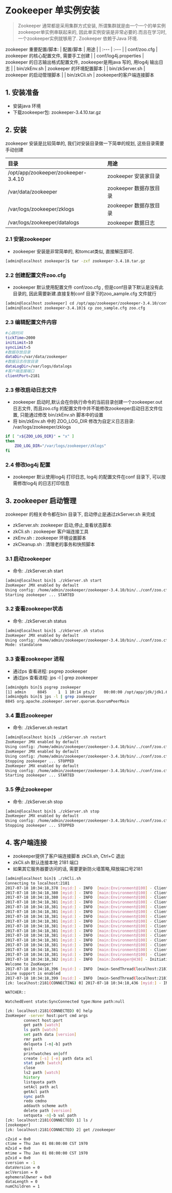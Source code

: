 # Zookeeper 单实例安装

> Zookeeper 通常都是采用集群方式安装, 所谓集群就是由一个一个的单实例zookeeper单实例串联起来的, 因此单实例安装是非常必要的.而且在学习时, 一个zookeeper实例就够用了. Zookeeper 依赖于Java 环境.

zookeeper 重要配置/脚本:
| 配置/脚本 | 用途 |
| :--- | :--- |
| conf/zoo.cfg | zookeeper 的核心配置文件, 需要手工创建 |
| conf/log4j.properties | zookeeper 的日志输出格式配置文件, zookeeper是用java 写的, 用log4j 输出日志 |
| bin/zkEnv.sh | zookeeper 的环境配置脚本 |
| bin/zkServer.sh | zookeeper 的启动管理脚本 |
| bin/zkCli.sh | zookeeper的客户端连接脚本


## 1. 安装准备

* 安装java 环境
* 下载zookeeper包: zookeeper-3.4.10.tar.gz

## 2. 安装

zookeeper 安装是比较简单的, 我们对安装目录做一下简单的规划, 这些目录需要手动创建

| 目录 | 用途 |
| :--- | :--- |
| /opt/app/zookeeper/zookeeper-3.4.10 | zookeeper 安装家目录 |
| /var/data/zookeeper | zookeeper 数据存放目录 |
| /var/logs/zookeeper/zklogs | zookeeper 数据存放目录 |
| /var/logs/zookeeper/datalogs | zookeeper 数据日志 |


### 2.1 安装zookeeper

* zookeeper 安装是非常简单的, 和tomcat类似, 直接解压即可.

```bash
[admin@localhost zookeeper]$ tar -zxf zookeeper-3.4.10.tar.gz
```

### 2.2 创建配置文件zoo.cfg

* zookeeper 默认使用配置文件 conf/zoo.cfg , 但是conf目录下默认是没有此目录的, 因此需要新建.直接复制conf 目录下的zoo\_aample.cfg 文件就行

```bash
[admin@localhost zookeeper] cd /opt/app/zookeeper/zookeeper-3.4.10/conf
[admin@localhost zookeeper-3.4.10]$ cp zoo_sample.cfg zoo.cfg
```

### 2.3 编辑配置文件内容

```bash
#心跳时间
tickTime=2000
initLimit=10
syncLimit=5
#数据存放目录
dataDir=/var/data/zookeeper
#数据日志存放目录
dataLogDir=/var/logs/datalogs
#客户端连接端口
clientPort=2181
```

### 2.3 修改启动日志文件

* zookeeper 启动时,默认会在你执行命令的当前目录创建一个zookeeper.out 日志文件, 而且zoo.cfg 的配置文件中并不能修改zookeeper启动日志文件位置, 只能通过修改 bin/zkEnv.sh 脚本中的设置
* 将 bin/zkEnv.sh 中的 ZOO\_LOG\_DIR 修改为自定义日志目录: /var/logs/zookeeper/zklogs 

```bash
if [ "x${ZOO_LOG_DIR}" = "x" ]
then
    ZOO_LOG_DIR="/var/logs/zookeeper/zklogs"
fi
```

### 2.4 修改log4j 配置

* zookeeper 默认使用log4j 打印日志, log4j 的配置文件在conf 目录下, 可以按需修改log4j 的日志打印信息

## 3. zookeeper 启动管理

zookeeper 的相关命令都在bin 目录下, 启动停止是通过zkServer.sh 来完成

* zkServer.sh: zookeeper 启动,停止,查看状态脚本
* zkCli.sh : zookeeper 客户端连接工具
* zkEnv.sh : zookeeper 环境设置脚本
* zkCleanup.sh : 清理老的事务和快照脚本

### 3.1 启动zookeeper

* 命令: ./zkServer.sh start 

```bash
[admin@localhost bin]$ ./zkServer.sh start
ZooKeeper JMX enabled by default
Using config: /home/admin/zookeeper/zookeeper-3.4.10/bin/../conf/zoo.cfg
Starting zookeeper ... STARTED
```

### 3.2 查看zookeeper状态

* 命令: ./zkServer.sh status

```bash
[admin@localhost bin]$ ./zkServer.sh status
ZooKeeper JMX enabled by default
Using config: /home/admin/zookeeper/zookeeper-3.4.10/bin/../conf/zoo.cfg
Mode: standalone
```

### 3.3 查看zookeeper 进程

* 通过ps 查看进程: psgrep zookeeper
* 通过jps 查看进程: jps -l \| grep zookeeper

```bash
[admin@gds bin]$ psgrep zookeeper
[1] admin     8845     1  1 10:14 pts/2    00:00:00 /opt/app/jdk/jdk1.6.0_31/bin/java -Dzookeeper.log.dir=/var/logs/zookeeper/zklogs -Dzookeeper.root.logger=INFO,CONSOLE -cp /home/admin/zookeeper/zookeeper-3.4.10/bin/../build/classes:/home/admin/zookeeper/zookeeper-3.4.10/bin/../build/lib/*.jar:/home/admin/zookeeper/zookeeper-3.4.10/bin/../lib/slf4j-log4j12-1.6.1.jar:/home/admin/zookeeper/zookeeper-3.4.10/bin/../lib/slf4j-api-1.6.1.jar:/home/admin/zookeeper/zookeeper-3.4.10/bin/../lib/netty-3.10.5.Final.jar:/home/admin/zookeeper/zookeeper-3.4.10/bin/../lib/log4j-1.2.16.jar:/home/admin/zookeeper/zookeeper-3.4.10/bin/../lib/jline-0.9.94.jar:/home/admin/zookeeper/zookeeper-3.4.10/bin/../zookeeper-3.4.10.jar:/home/admin/zookeeper/zookeeper-3.4.10/bin/../src/java/lib/*.jar:/home/admin/zookeeper/zookeeper-3.4.10/bin/../conf:/opt/app/jdk/jdk1.6.0_31/lib -Dcom.sun.management.jmxremote -Dcom.sun.management.jmxremote.local.only=false org.apache.zookeeper.server.quorum.QuorumPeerMain /home/admin/zookeeper/zookeeper-3.4.10/bin/../conf/zoo.cfg
[admin@gds bin]$ jps -l | grep zookeeper
8845 org.apache.zookeeper.server.quorum.QuorumPeerMain
```

### 3.4 重启zookeeper

* 命令: ./zkServer.sh restart

```bash
[admin@localhost bin]$ ./zkServer.sh restart
ZooKeeper JMX enabled by default
Using config: /home/admin/zookeeper/zookeeper-3.4.10/bin/../conf/zoo.cfg
ZooKeeper JMX enabled by default
Using config: /home/admin/zookeeper/zookeeper-3.4.10/bin/../conf/zoo.cfg
Stopping zookeeper ... STOPPED
ZooKeeper JMX enabled by default
Using config: /home/admin/zookeeper/zookeeper-3.4.10/bin/../conf/zoo.cfg
Starting zookeeper ... STARTED
```

### 3.5 停止zookeeper

* 命令: ./zkServer.sh stop

```bash
[admin@localhost bin]$ ./zkServer.sh stop
ZooKeeper JMX enabled by default
Using config: /home/admin/zookeeper/zookeeper-3.4.10/bin/../conf/zoo.cfg
Stopping zookeeper ... STOPPED
```

## 4. 客户端连接
* zookeeper提供了客户端连接脚本 zkCli.sh, Ctrl+C 退出
* zkCli.sh 默认连接本地 2181 端口
* 如果其它服务器要访问的话, 需要更新防火墙策略,释放端口号2181

```bash
[admin@localhost bin]$ ./zkCli.sh 
Connecting to localhost:2181
2017-07-18 10:34:18,378 [myid:] - INFO  [main:Environment@100] - Client environment:zookeeper.version=3.4.10-39d3a4f269333c922ed3db283be479f9deacaa0f, built on 03/23/2017 10:13 GMT
2017-07-18 10:34:18,380 [myid:] - INFO  [main:Environment@100] - Client environment:host.name=localhost.localdomain
2017-07-18 10:34:18,380 [myid:] - INFO  [main:Environment@100] - Client environment:java.version=1.6.0_31
2017-07-18 10:34:18,381 [myid:] - INFO  [main:Environment@100] - Client environment:java.vendor=Sun Microsystems Inc.
2017-07-18 10:34:18,381 [myid:] - INFO  [main:Environment@100] - Client environment:java.home=/opt/app/jdk/jdk1.6.0_31/jre
2017-07-18 10:34:18,381 [myid:] - INFO  [main:Environment@100] - Client environment:java.class.path=/home/admin/zookeeper/zookeeper-3.4.10/bin/../build/classes:/home/admin/zookeeper/zookeeper-3.4.10/bin/../build/lib/*.jar:/home/admin/zookeeper/zookeeper-3.4.10/bin/../lib/slf4j-log4j12-1.6.1.jar:/home/admin/zookeeper/zookeeper-3.4.10/bin/../lib/slf4j-api-1.6.1.jar:/home/admin/zookeeper/zookeeper-3.4.10/bin/../lib/netty-3.10.5.Final.jar:/home/admin/zookeeper/zookeeper-3.4.10/bin/../lib/log4j-1.2.16.jar:/home/admin/zookeeper/zookeeper-3.4.10/bin/../lib/jline-0.9.94.jar:/home/admin/zookeeper/zookeeper-3.4.10/bin/../zookeeper-3.4.10.jar:/home/admin/zookeeper/zookeeper-3.4.10/bin/../src/java/lib/*.jar:/home/admin/zookeeper/zookeeper-3.4.10/bin/../conf:/opt/app/jdk/jdk1.6.0_31/lib
2017-07-18 10:34:18,381 [myid:] - INFO  [main:Environment@100] - Client environment:java.library.path=/opt/app/jdk/jdk1.6.0_31/jre/lib/amd64/server:/opt/app/jdk/jdk1.6.0_31/jre/lib/amd64:/opt/app/jdk/jdk1.6.0_31/jre/../lib/amd64:/usr/java/packages/lib/amd64:/usr/lib64:/lib64:/lib:/usr/lib
2017-07-18 10:34:18,381 [myid:] - INFO  [main:Environment@100] - Client environment:java.io.tmpdir=/tmp
2017-07-18 10:34:18,381 [myid:] - INFO  [main:Environment@100] - Client environment:java.compiler=<NA>
2017-07-18 10:34:18,381 [myid:] - INFO  [main:Environment@100] - Client environment:os.name=Linux
2017-07-18 10:34:18,381 [myid:] - INFO  [main:Environment@100] - Client environment:os.arch=amd64
2017-07-18 10:34:18,381 [myid:] - INFO  [main:Environment@100] - Client environment:os.version=2.6.32-642.el6.x86_64
2017-07-18 10:34:18,381 [myid:] - INFO  [main:Environment@100] - Client environment:user.name=admin
2017-07-18 10:34:18,381 [myid:] - INFO  [main:Environment@100] - Client environment:user.home=/home/admin
2017-07-18 10:34:18,381 [myid:] - INFO  [main:Environment@100] - Client environment:user.dir=/home/admin/zookeeper/zookeeper-3.4.10/bin
2017-07-18 10:34:18,382 [myid:] - INFO  [main:ZooKeeper@438] - Initiating client connection, connectString=localhost:2181 sessionTimeout=30000 watcher=org.apache.zookeeper.ZooKeeperMain$MyWatcher@27ce2dd4
Welcome to ZooKeeper!
2017-07-18 10:34:18,396 [myid:] - INFO  [main-SendThread(localhost:2181):ClientCnxn$SendThread@1032] - Opening socket connection to server localhost/0:0:0:0:0:0:0:1:2181. Will not attempt to authenticate using SASL (java.lang.SecurityException: Unable to locate a login configuration)
JLine support is enabled
2017-07-18 10:34:18,399 [myid:] - INFO  [main-SendThread(localhost:2181):ClientCnxn$SendThread@876] - Socket connection established to localhost/0:0:0:0:0:0:0:1:2181, initiating session
[zk: localhost:2181(CONNECTING) 0] 2017-07-18 10:34:18,436 [myid:] - INFO  [main-SendThread(localhost:2181):ClientCnxn$SendThread@1299] - Session establishment complete on server localhost/0:0:0:0:0:0:0:1:2181, sessionid = 0x15d5380f6e10002, negotiated timeout = 30000

WATCHER::

WatchedEvent state:SyncConnected type:None path:null

[zk: localhost:2181(CONNECTED) 0] help
ZooKeeper -server host:port cmd args
        connect host:port
        get path [watch]
        ls path [watch]
        set path data [version]
        rmr path
        delquota [-n|-b] path
        quit 
        printwatches on|off
        create [-s] [-e] path data acl
        stat path [watch]
        close 
        ls2 path [watch]
        history 
        listquota path
        setAcl path acl
        getAcl path
        sync path
        redo cmdno
        addauth scheme auth
        delete path [version]
        setquota -n|-b val path
[zk: localhost:2181(CONNECTED) 1] ls /
[zookeeper]
[zk: localhost:2181(CONNECTED) 2] get /zookeeper

cZxid = 0x0
ctime = Thu Jan 01 08:00:00 CST 1970
mZxid = 0x0
mtime = Thu Jan 01 08:00:00 CST 1970
pZxid = 0x0
cversion = -1
dataVersion = 0
aclVersion = 0
ephemeralOwner = 0x0
dataLength = 0
numChildren = 1

```








